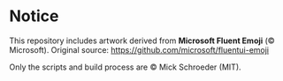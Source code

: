 # Notice

This repository includes artwork derived from **Microsoft Fluent Emoji** (© Microsoft).
Original source: https://github.com/microsoft/fluentui-emoji

Only the scripts and build process are © Mick Schroeder (MIT).